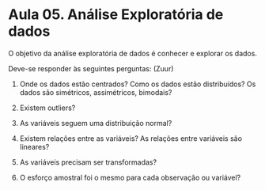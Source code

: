 ﻿# Aula 05. Análise Exploratória de dados

O objetivo da análise exploratória de dados é conhecer e explorar os dados. 

Deve-se responder às seguintes perguntas: (Zuur)

1. Onde os dados estão centrados? Como os dados estão distribuídos? Os dados são simétricos, assimétricos, bimodais?

2. Existem outliers?

3. As variáveis seguem uma distribuição normal?

4. Existem relações entre as variáveis? As relações entre variáveis são lineares?

5. As variáveis precisam ser transformadas?

6. O esforço amostral foi o mesmo para cada observação ou variável?